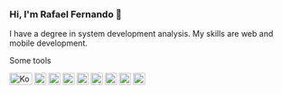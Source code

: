 ### Hi, I'm Rafael Fernando 👋

I have a degree in system development analysis. My skills are web and mobile development.

Some tools<br />

<a href="https://kotlinlang.org/" title="Kotlin" rel="nofollow"><img src="https://kotlinlang.org/images/kotlin-logo.png" alt="Kotlin" width="40px" height="21px" style="max-width: 100%;"></a>
<a href="https://go.dev/" title="Go" rel="nofollow"><img src="https://github.com/tomchen/stack-icons/raw/master/logos/go.svg" alt="Go" width="21px" height="21px" style="max-width: 100%;"></a>
<a href="https://developer.android.com/courses/jetpack-compose/course?gad_source=1&gclid=CjwKCAiA_tuuBhAUEiwAvxkgTu1RgbGyQevckp9BttwX1NrtlphlXRqngQSjlIOE_lKcdCVCrDoFVxoCjYEQAvD_BwE&gclsrc=aw.ds" title="Jetpack compose" rel="nofollow"><img src="https://developer.android.com/images/jetpack/compose/landing-preview-animation.gif" alt="Jetpack Compose" width="21px" height="21px" style="max-width: 100%;"></a>
<a href="https://nodejs.org/" title="Node.js" rel="nofollow"><img src="https://github.com/tomchen/stack-icons/raw/master/logos/nodejs-icon.svg" alt="Node.js" width="21px" height="21px" style="max-width: 100%;"></a>
<a href="https://nestjs.com/" title="Nestjs" rel="nofollow"><img src="https://github.com/tomchen/stack-icons/raw/master/logos/nestjs.svg" alt="Nestjs" width="21px" height="21px" style="max-width: 100%;"></a>
<a href="https://dev.mysql.com/" title="MySQL" rel="nofollow"><img src="https://github.com/tomchen/stack-icons/raw/master/logos/mysql.svg" alt="MySQL" width="21px" height="21px" style="max-width: 100%;"></a>
<a href="https://www.postgresql.org/" title="Postgres" rel="nofollow"><img src="https://github.com/tomchen/stack-icons/raw/master/logos/postgresql.svg" alt="Postgres" width="21px" height="21px" style="max-width: 100%;"></a>
<a href="https://www.mongodb.org/" title="MongoDB" rel="nofollow"><img src="https://github.com/tomchen/stack-icons/raw/master/logos/mongodb-icon.svg" alt="MongoDB" width="21px" height="21px" style="max-width: 100%;"></a>
<a href="https://grpc.io/" title="gRPC" rel="nofollow"><img src="https://camo.githubusercontent.com/42ecdee9b7b6cccd9c0d81edad2df2708d90bbc9cd496f63eadb28cd8febf3c8/68747470733a2f2f677270632e696f2f696d672f6c6f676f732f677270632d69636f6e2d636f6c6f722e706e67" alt="gRPC" width="21px" height="21px" data-canonical-src="https://grpc.io/img/logos/grpc-icon-color.png" style="max-width: 100%;">
<!--
**rafaelsouzaribeiro/rafaelsouzaribeiro** is a ✨ _special_ ✨ repository because its `README.md` (this file) appears on your GitHub profile.

Here are some ideas to get you started:

- 🔭 I’m currently working on ...
- 🌱 I’m currently learning ...
- 👯 I’m looking to collaborate on ...
- 🤔 I’m looking for help with ...
- 💬 Ask me about ...
- 📫 How to reach me: ...
- 😄 Pronouns: ...
- ⚡ Fun fact: ...
-->
